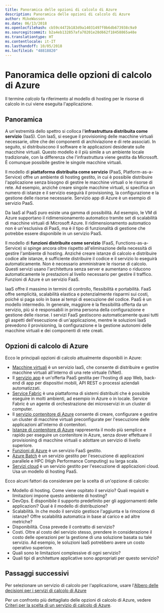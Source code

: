 ```yaml
---
title: Panoramica delle opzioni di calcolo di Azure
description: Panoramica delle opzioni di calcolo di Azure
author: MikeWasson
ms.date: 06/13/2018
ms.openlocfilehash: cb59c4472b183d9a14031497f0b6db673938c9a9
ms.sourcegitcommit: b2a4eb132857afa70201e28d662f18458865a48e
ms.translationtype: HT
ms.contentlocale: it-IT
ms.lasthandoff: 10/05/2018
ms.locfileid: "48818820"
---
```

# <a name="overview-of-azure-compute-options"></a>Panoramica delle opzioni di calcolo di Azure

Il termine *calcolo* fa riferimento al modello di hosting per le risorse di calcolo in cui viene eseguita l'applicazione. 

## <a name="overview"></a>Panoramica

A un'estremità dello spettro si colloca l'**infrastruttura distribuita come servizio** (IaaS). Con IaaS, si esegue il provisioning delle macchine virtuali necessarie, oltre che dei componenti di archiviazione e di rete associati. In seguito, si distribuiscono il software e le applicazioni desiderate sulle macchine virtuali. Questo modello è il più simile a un ambiente locale tradizionale, con la differenza che l'infrastruttura viene gestita da Microsoft. È comunque possibile gestire le singole macchine virtuali.  

Il modello di **piattaforma distribuita come servizio** (PaaS, Platform-as-a-Service) offre un ambiente di hosting gestito, in cui è possibile distribuire l'applicazione senza bisogno di gestire le macchine virtuali o le risorse di rete. Ad esempio, anziché creare singole macchine virtuali, si specifica un numero di istanze e il servizio eseguirà il provisioning, la configurazione e la gestione delle risorse necessarie. Servizio app di Azure è un esempio di servizio PaaS.

Da IaaS al PaaS puro esiste una gamma di possibilità. Ad esempio, le VM di Azure supportano il ridimensionamento automatico tramite set di scalabilità di macchine virtuali di Microsoft Azure. Il ridimensionamento automatico non è un'esclusiva di PaaS, ma è il tipo di funzionalità di gestione che potrebbe essere disponibile in un servizio PaaS.

Il modello di **funzioni distribuite come servizio** (FaaS, Functions-as-a-Service) si spinge ancora oltre rispetto all'eliminazione della necessità di gestire l'ambiente di hosting. Anziché creare istanze di calcolo e distribuire codice alle istanze, è sufficiente distribuire il codice e il servizio lo eseguirà automaticamente. Non è necessario amministrare le risorse di calcolo. Questi servizi usano l'architettura senza server e aumentano o riducono automaticamente le prestazioni al livello necessario per gestire il traffico. Funzioni di Azure è un servizio FaaS.

IaaS offre il massimo in termini di controllo, flessibilità e portabilità. FaaS offre semplicità, scalabilità elastica e potenzialmente risparmi sui costi, poiché si paga solo in base ai tempi di esecuzione del codice. PaaS è un modello intermedio. In generale, maggiore è la flessibilità offerta da un servizio, più si è responsabili in prima persona della configurazione e gestione delle risorse. I servizi FaaS gestiscono automaticamente quasi tutti gli aspetti dell'esecuzione di un'applicazione, mentre le soluzioni IaaS prevedono il provisioning, la configurazione e la gestione autonomi delle macchine virtuali e dei componenti di rete creati.

## <a name="azure-compute-options"></a>Opzioni di calcolo di Azure

Ecco le principali opzioni di calcolo attualmente disponibili in Azure:

- [Macchine virtuali](/azure/virtual-machines/) è un servizio IaaS, che consente di distribuire e gestire macchine virtuali all'interno di una rete virtuale (VNet).
- Il [servizio app](/azure/app-service/app-service-value-prop-what-is) è un'offerta PaaS gestita per l'hosting di app Web, back-end di app per dispositivi mobili, API REST o processi aziendali automatizzati.
- [Service Fabric](/azure/service-fabric/service-fabric-overview) è una piattaforma di sistemi distribuiti che è possibile eseguire in molti ambienti, ad esempio in Azure o in locale. Service Fabric è un agente di orchestrazione dei microservizi in un cluster di computer. 
- Il [servizio contenitore di Azure](/azure/container-service/container-service-intro) consente di creare, configurare e gestire un cluster di macchine virtuali preconfigurate per l'esecuzione delle applicazioni all'interno di contenitori.
- [Istanze di contenitore di Azure](/azure/container-instances/container-instances-overview) rappresenta il modo più semplice e rapido per eseguire un contenitore in Azure, senza dover effettuare il provisioning di macchine virtuali o adottare un servizio di livello superiore.
- [Funzioni di Azure](/azure/azure-functions/functions-overview) è un servizio FaaS gestito.
- [Azure Batch](/azure/batch/batch-technical-overview) è un servizio gestito per l'esecuzione di applicazioni parallele e HPC (High Performance Computing) su larga scala.
- [Servizi cloud](/azure/cloud-services/cloud-services-choose-me) è un servizio gestito per l'esecuzione di applicazioni cloud. Usa un modello di hosting PaaS. 

Ecco alcuni fattori da considerare per la scelta di un'opzione di calcolo:

- Modello di hosting. Come viene ospitato il servizio? Quali requisiti e limitazioni impone questo ambiente di hosting? 
- DevOps. È disponibile il supporto predefinito per gli aggiornamenti delle applicazioni? Qual è il modello di distribuzione?
- Scalabilità. In che modo il servizio gestisce l'aggiunta e la rimozione di istanze? Offre scalabilità automatica in base al carico e ad altre metriche? 
- Disponibilità. Cosa prevede il contratto di servizio? 
- Costi. Oltre al costo del servizio stesso, prendere in considerazione il costo delle operazioni per la gestione di una soluzione basata su tale servizio. Ad esempio, le soluzioni IaaS potrebbero avere un costo operativo superiore.
- Quali sono le limitazioni complessive di ogni servizio? 
- Quali tipi di architetture applicative sono appropriati per questo servizio? 

## <a name="next-steps"></a>Passaggi successivi

Per selezionare un servizio di calcolo per l'applicazione, usare l'[Albero delle decisioni per i servizi di calcolo di Azure](./compute-decision-tree.md)

Per un confronto più dettagliato delle opzioni di calcolo di Azure, vedere [Criteri per la scelta di un servizio di calcolo di Azure](./compute-comparison.md).

